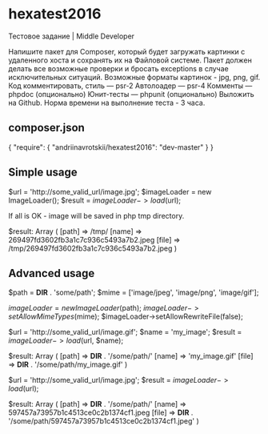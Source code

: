 # hexatest2016
Тестовое задание | Middle Developer

Напишите пакет для Composer, который будет загружать картинки с удаленного хоста и
сохранять их на Файловой системе. Пакет должен делать все возможные проверки и бросать
exceptions в случае исключительных ситуаций. Возможные форматы картинок - jpg, png, gif.
Код комментировать, стиль — psr-2
Автолоадер — psr-4
Комменты — phpdoc (опционально)
Юнит-тесты — phpunit (опционально)
Выложить на Github.
Норма времени на выполнение теста - 3 часа.

composer.json
-------------
{
    "require": {
        "andriinavrotskii/hexatest2016": "dev-master"
    }
}



Simple usage
------------

$url = 'http://some_valid_url/image.jpg';
$imageLoader = new ImageLoader();
$result = $imageLoader->load($url);

If all is OK - image will be saved in php tmp directory.

$result:
Array
(
    [path] => /tmp/
    [name] => 269497fd3602fb3a1c7c936c5493a7b2.jpeg
    [file] => /tmp/269497fd3602fb3a1c7c936c5493a7b2.jpeg
)



Advanced usage
-------------- 

$path = __DIR__ . 'some/path';
$mime = ['image/jpeg', 'image/png', 'image/gif'];

$imageLoader = new ImageLoader($path);
$imageLoader->setAllowMimeTypes($mime);
$imageLoader->setAllowRewriteFile(false);


$url = 'http://some_valid_url/image.gif';
$name = 'my_image';
$result = $imageLoader->load($url, $name);

$result:
Array
(
    [path] => __DIR__ . '/some/path/'
    [name] => 'my_image.gif'
    [file] => __DIR__ . '/some/path/my_image.gif'
)




$url = 'http://some_valid_url/image.jpg';
$result = $imageLoader->load($url);

$result:
Array
(
    [path] => __DIR__ . '/some/path/'
    [name] => 597457a73957b1c4513ce0c2b1374cf1.jpeg
    [file] => __DIR__ . '/some/path/597457a73957b1c4513ce0c2b1374cf1.jpeg'
)
